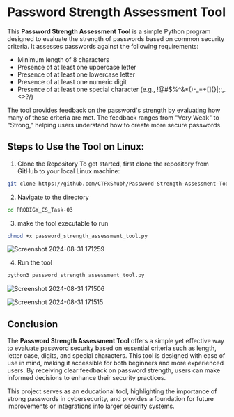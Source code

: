 # Password Strength Assessment Tool
 
This **Password Strength Assessment Tool** is a simple Python program designed to evaluate the strength of passwords based on common security criteria. It assesses passwords against the following requirements:

- Minimum length of 8 characters
- Presence of at least one uppercase letter
- Presence of at least one lowercase letter
- Presence of at least one numeric digit
- Presence of at least one special character (e.g., !@#$%^&*()-_=+[]{}|;:,.<>?/)

The tool provides feedback on the password's strength by evaluating how many of these criteria are met. The feedback ranges from "Very Weak" to "Strong," helping users understand how to create more secure passwords.

## Steps to Use the Tool on Linux:

1. Clone the Repository To get started, first clone the repository from GitHub to your local Linux machine:

```bash
git clone https://github.com/CTFxShubh/Password-Strength-Assessment-Tool.git
```

2. Navigate to the directory

```bash
cd PRODIGY_CS_Task-03
```

3. make the tool executable to run

```bash
chmod +x password_strength_assessment_tool.py
```

![Screenshot 2024-08-31 171259](https://github.com/user-attachments/assets/00162864-4039-4996-9f2c-0b48a9f7b0db)

4. Run the tool

```bash
python3 password_strength_assessment_tool.py
```

![Screenshot 2024-08-31 171506](https://github.com/user-attachments/assets/5d29cd49-bc27-4e68-814b-56f18c31a981)

![Screenshot 2024-08-31 171515](https://github.com/user-attachments/assets/7aae71e0-0116-4917-84d0-3ec2c6a3af1c)

## Conclusion

The **Password Strength Assessment Tool** offers a simple yet effective way to evaluate password security based on essential criteria such as length, letter case, digits, and special characters. This tool is designed with ease of use in mind, making it accessible for both beginners and more experienced users. By receiving clear feedback on password strength, users can make informed decisions to enhance their security practices. 

This project serves as an educational tool, highlighting the importance of strong passwords in cybersecurity, and provides a foundation for future improvements or integrations into larger security systems.
